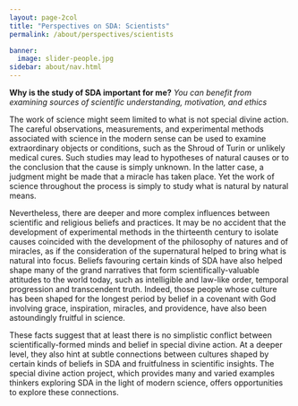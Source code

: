 ```yaml
---
layout: page-2col
title: "Perspectives on SDA: Scientists"
permalink: /about/perspectives/scientists

banner:
  image: slider-people.jpg
sidebar: about/nav.html
---
```

**Why is the study of SDA important for me?**
*You can benefit from examining sources of scientific understanding, motivation, and ethics*

The work of science might seem limited to what is not special divine action. The careful observations, measurements, and experimental methods associated with science in the modern sense can be used to examine extraordinary objects or conditions, such as the Shroud of Turin or unlikely medical cures. Such studies may lead to hypotheses of natural causes or to the conclusion that the cause is simply unknown. In the latter case, a judgment might be made that a miracle has taken place. Yet the work of science throughout the process is simply to study what is natural by natural means.

Nevertheless, there are deeper and more complex influences between scientific and religious beliefs and practices. It may be no accident that the development of experimental methods in the thirteenth century to isolate causes coincided with the development of the philosophy of natures and of miracles, as if the consideration of the supernatural helped to bring what is natural into focus. Beliefs favouring certain kinds of SDA have also helped shape many of the grand narratives that form scientifically-valuable attitudes to the world today, such as intelligible and law-like order, temporal progression and transcendent truth. Indeed, those people whose culture has been shaped for the longest period by belief in a covenant with God involving grace, inspiration, miracles, and providence, have also been astoundingly fruitful in science.

These facts suggest that at least there is no simplistic conflict between scientifically-formed minds and belief in special divine action. At a deeper level, they also hint at subtle connections between cultures shaped by certain kinds of beliefs in SDA and fruitfulness in scientific insights. The special divine action project, which provides many and varied examples thinkers exploring SDA in the light of modern science, offers opportunities to explore these connections.
